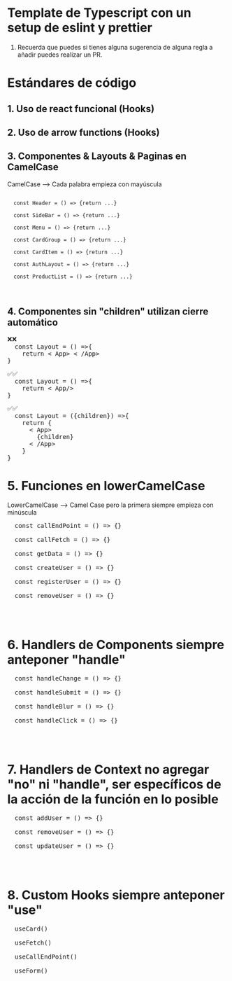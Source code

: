 # Template de Typescript con un setup de eslint y prettier

1. Recuerda que puedes si tienes alguna sugerencia de alguna regla a añadir puedes realizar un PR.

# Estándares de código

## 1. **Uso de react funcional (Hooks)**

## 2. **Uso de arrow functions (Hooks)**

## 3. **Componentes & Layouts & Paginas en CamelCase**

CamelCase --> Cada palabra empieza con mayúscula

<code>
  const Header = () => {return ...}</br>
  const SideBar = () => {return ...}</br>
  const Menu = () => {return ...}</br>
  const CardGroup = () => {return ...}</br>
  const CardItem = () => {return ...}</br>
  const AuthLayout = () => {return ...}</br>
  const ProductList = () => {return ...}</br>
</code>

<br/>

## 4. **Componentes sin "children" utilizan cierre automático**

<pre>
❌❌
  const Layout = () =>{
    return < App> < /App>
}
</pre>
<pre>
✅✅
  const Layout = () =>{
    return < App/>
}
</pre>
<pre>
✅✅
  const Layout = ({children}) =>{
    return {
      < App>
        {children}
      < /App>
    }
}
</pre>

# 5. **Funciones en lowerCamelCase**

LowerCamelCase --> Camel Case pero la primera siempre empieza con minúscula

<pre>
  const callEndPoint = () => {} </br>
  const callFetch = () => {} </br>
  const getData = () => {} </br>
  const createUser = () => {} </br>
  const registerUser = () => {} </br>
  const removeUser = () => {} </br>
</pre>

<br/>

# 6. **Handlers de Components siempre anteponer "handle"**

<pre>
  const handleChange = () => {} </br>
  const handleSubmit = () => {} </br>
  const handleBlur = () => {} </br>
  const handleClick = () => {} </br>
</pre>

<br/>

# 7. **Handlers de Context no agregar "no" ni "handle", ser específicos de la acción de la función en lo posible**

<pre>
  const addUser = () => {} </br>
  const removeUser = () => {} </br>
  const updateUser = () => {} </br>
</pre>

<br />

# 8. **Custom Hooks siempre anteponer "use"**

<pre>
  useCard() </br>
  useFetch() </br>
  useCallEndPoint() </br>
  useForm() </br>
</pre>

